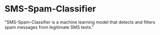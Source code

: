 # SMS-Spam-Classifier
"SMS-Spam-Classifier is a machine learning model that detects and filters spam messages from legitimate SMS texts."
